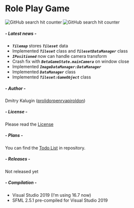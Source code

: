 # Role Play Game

 ![GitHub search hit counter](https://img.shields.io/github/search/prolidorpenrvapiroldon/RPGame/class)
 ![GitHub search hit counter](https://img.shields.io/github/search/prolidorpenrvapiroldon/RPGame/interface)
 
##### - Latest news -
   - ***`Tilemap`*** stores ***`Tileset`*** data
   - Implemented ***`Tileset`*** class and ***`TilesetDataManager`*** class
   - ***`IPositioned`*** now can handle camera transform
   - Crash fix with ***`BetaGameState.mainCamera`*** on window close
   - Implemented ***`ImageDataManager:DataManager`***
   - Implemented ***`DataManager`*** class
   - Implemented ***`Tileset:GameObject`*** class
 
##### - Author -
 Dmitry Kalugin ([prolidorpenrvapiroldon](https://github.com/prolidorpenrvapiroldon))


##### - License -
 Please read the [License](./LICENSE.md)

##### - Plans -
 You can find the [Todo List](./TODO.md) in repository.
 
##### - Releases -
 Not released yet

##### - Compilation -
 - Visual Studio 2019 (I'm using 16.7 now)
 - SFML 2.5.1 pre-compiled for Visual Studio 2019